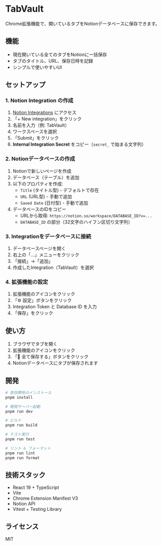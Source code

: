 # TabVault

Chrome拡張機能で、開いているタブをNotionデータベースに保存できます。

## 機能

- 現在開いている全てのタブをNotionに一括保存
- タブのタイトル、URL、保存日時を記録
- シンプルで使いやすいUI

## セットアップ

### 1. Notion Integration の作成

1. [Notion Integrations](https://www.notion.so/my-integrations) にアクセス
2. 「+ New integration」をクリック
3. 名前を入力（例: TabVault）
4. ワークスペースを選択
5. 「Submit」をクリック
6. **Internal Integration Secret** をコピー（`secret_` で始まる文字列）

### 2. Notionデータベースの作成

1. Notionで新しいページを作成
2. データベース（テーブル）を追加
3. 以下のプロパティを作成:
   - `Title` (タイトル型) - デフォルトで存在
   - `URL` (URL型) - 手動で追加
   - `Saved Date` (日付型) - 手動で追加
4. データベースのIDをコピー
   - URLから取得: `https://notion.so/workspace/DATABASE_ID?v=...`
   - `DATABASE_ID` の部分（32文字のハイフン区切り文字列）

### 3. Integrationをデータベースに接続

1. データベースページを開く
2. 右上の「...」メニューをクリック
3. 「接続」→「追加」
4. 作成したIntegration（TabVault）を選択

### 4. 拡張機能の設定

1. 拡張機能のアイコンをクリック
2. 「⚙️ 設定」ボタンをクリック
3. Integration Token と Database ID を入力
4. 「保存」をクリック

## 使い方

1. ブラウザでタブを開く
2. 拡張機能のアイコンをクリック
3. 「💾 全て保存する」ボタンをクリック
4. Notionデータベースにタブが保存されます

## 開発

```bash
# 依存関係のインストール
pnpm install

# 開発サーバー起動
pnpm run dev

# ビルド
pnpm run build

# テスト実行
pnpm run test

# リント & フォーマット
pnpm run lint
pnpm run format
```

## 技術スタック

- React 19 + TypeScript
- Vite
- Chrome Extension Manifest V3
- Notion API
- Vitest + Testing Library

## ライセンス

MIT
